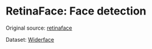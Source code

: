 # RetinaFace: Face detection

Original source: [retinaface](https://github.com/serengil/retinaface)

Dataset: [Widerface](http://shuoyang1213.me/WIDERFACE/)